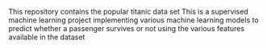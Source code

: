 This repository contains the popular titanic data set
This is a supervised machine learning project implementing various machine learning models
to predict whether a passenger survives or not using the various features available in the dataset